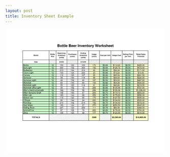 ```yaml
---
layout: post
title: Inventory Sheet Example
---
```


![Beer Inventory Sheet](/assets/misc/Beer-Example-Inventory-Tracking.png)
